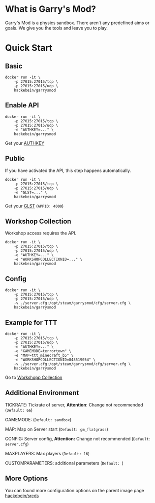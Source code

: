 # What is Garry's Mod?

Garry's Mod is a physics sandbox. There aren't any predefined aims or goals. We give you the tools and leave you to play.

# Quick Start

## Basic

```
docker run -it \
    -p 27015:27015/tcp \
    -p 27015:27015/udp \
    hackebein/garrysmod
```

## Enable API

```
docker run -it \
    -p 27015:27015/tcp \
    -p 27015:27015/udp \
    -e "AUTHKEY=..." \
    hackebein/garrysmod
```
Get your [AUTHKEY](http://steamcommunity.com/dev/apikey)

## Public
If you have activated the API, this step happens automatically.

```
docker run -it \
    -p 27015:27015/tcp \
    -p 27015:27015/udp \
    -e "GLST=..." \
    hackebein/garrysmod
```

Get your [GLST](http://steamcommunity.com/dev/managegameservers) (`APPID: 4000`)

## Workshop Collection
Workshop access requires the API.

```
docker run -it \
    -p 27015:27015/tcp \
    -p 27015:27015/udp \
    -e "AUTHKEY=..." \
    -e "WORKSHOPCOLLECTIONID=..." \
    hackebein/garrysmod
```

## Config

```
docker run -it \
    -p 27015:27015/tcp \
    -p 27015:27015/udp \
    -v ./server.cfg:/opt/steam/garrysmod/cfg/server.cfg \
    hackebein/garrysmod
```

## Example for TTT
```
docker run -it \
    -p 27015:27015/tcp \
    -p 27015:27015/udp \
    -e "AUTHKEY=..." \
    -e "GAMEMODE=terrortown" \
    -e "MAP=ttt_minecraft_b5" \
    -e "WORKSHOPCOLLECTIONID=843519054" \
    -v ./server.cfg:/opt/steam/garrysmod/cfg/server.cfg \
    hackebein/garrysmod
```

Go to [Workshopp Collection](https://steamcommunity.com/sharedfiles/filedetails/?id=843519054)

## Additional Environment

TICKRATE: Tickrate of server, **Attention:** Change not recommended
(`Default: 66`)

GAMEMODE:
(`Default: sandbox`)

MAP: Map on Server start
(`Default: gm_flatgrass`)

CONFIG: Server config, **Attention:** Change not recommended
(`Default: server.cfg`)

MAXPLAYERS: Max players
(`Default: 16`)

CUSTOMPARAMETERS: additional parameters
(`Default: `)

## More Options

You can found more configuration options on the parent image page [hackebein/srcds](https://hub.docker.com/r/hackebein/srcds)
